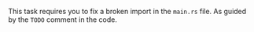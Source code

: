 This task requires you to fix a broken import in the `main.rs` file. 
As guided by the `TODO` comment in the code.